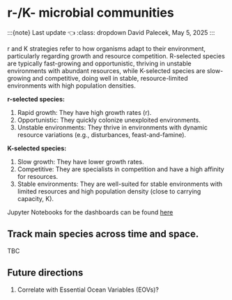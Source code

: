 # r-/K- microbial communities

:::{note} Last update 👈
:class: dropdown
David Palecek, May 5, 2025
:::

r and K strategies refer to how organisms adapt to their environment, particularly regarding growth and resource competition. R-selected species are typically fast-growing and opportunistic, thriving in unstable environments with abundant resources, while K-selected species are slow-growing and competitive, doing well in stable, resource-limited environments with high population densities.

**r-selected species:**

1. Rapid growth: They have high growth rates (r).
2. Opportunistic: They quickly colonize unexploited environments.
3. Unstable environments: They thrive in environments with dynamic resource variations (e.g., disturbances, feast-and-famine).

**K-selected species:**

1. Slow growth: They have lower growth rates.
2. Competitive: They are specialists in competition and have a high affinity for resources.
3. Stable environments: They are well-suited for stable environments with limited resources and high population density (close to carrying capacity, K).

Jupyter Notebooks for the dashboards can be found [here](https://github.com/emo-bon/momics-demos/tree/main/wf4_rK_communities/)

## Track main species across time and space.

TBC

## Future directions

1. Correlate with Essential Ocean Variables (EOVs)?
